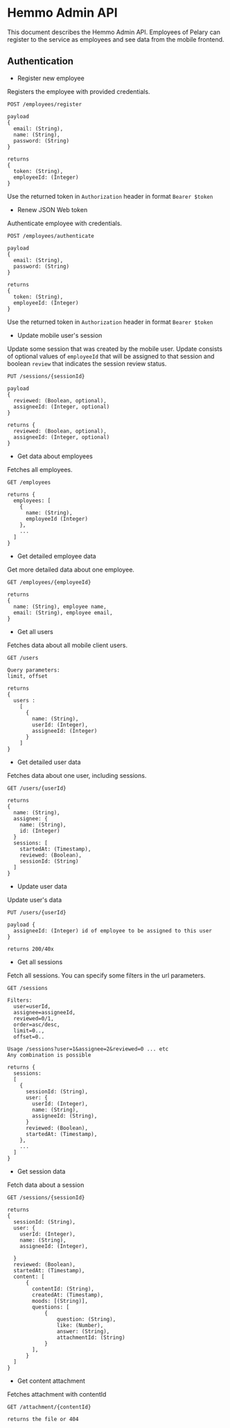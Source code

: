 # Hemmo Admin API

This document describes the Hemmo Admin API. Employees of Pelary can
register to the service as employees and see data from the mobile frontend.

## Authentication

* Register new employee

Registers the employee with provided credentials.

```
POST /employees/register

payload
{
  email: (String),
  name: (String),
  password: (String)
}

returns
{
  token: (String),
  employeeId: (Integer)
}
```
Use the returned token in `Authorization` header in format
`Bearer $token`


* Renew JSON Web token

Authenticate employee with credentials.

```
POST /employees/authenticate

payload
{
  email: (String),
  password: (String)
}

returns
{
  token: (String),
  employeeId: (Integer)
}
```

Use the returned token in `Authorization` header in format
`Bearer $token`

* Update mobile user's session

Update some session that was created by the mobile user. Update consists of optional values of `employeeId` that will be assigned to that session and boolean `review` that indicates the session review status.

```
PUT /sessions/{sessionId}

payload
{
  reviewed: (Boolean, optional),
  assigneeId: (Integer, optional)
}

returns {
  reviewed: (Boolean, optional),
  assigneeId: (Integer, optional)
}
```


* Get data about employees

Fetches all employees.

```
GET /employees

returns {
  employees: [
    {
      name: (String),
      employeeId (Integer)
    },
    ...
  ]
}
```

* Get detailed employee data

Get more detailed data about one employee.

```
GET /employees/{employeeId}

returns
{
  name: (String), employee name,
  email: (String), employee email,
}
```

* Get all users

Fetches data about all mobile client users.

```
GET /users

Query parameters:
limit, offset

returns
{
  users :
    [
      {
        name: (String),
        userId: (Integer),
        assigneeId: (Integer)
      }
    ]
}
```

* Get detailed user data

Fetches data about one user, including sessions.

```
GET /users/{userId}

returns
{
  name: (String),
  assignee: {
    name: (String),
    id: (Integer)
  }
  sessions: [
    startedAt: (Timestamp),
    reviewed: (Boolean),
    sessionId: (String)
  ]
}
```

* Update user data

Update user's data

```
PUT /users/{userId}

payload {
  assigneeId: (Integer) id of employee to be assigned to this user
}

returns 200/40x
```

* Get all sessions

Fetch all sessions. You can specify some filters in the url parameters.

```
GET /sessions

Filters:
  user=userId,
  assignee=assigneeId,
  reviewed=0/1,
  order=asc/desc,
  limit=0..,
  offset=0..

Usage /sessions?user=1&assignee=2&reviewed=0 ... etc
Any combination is possible

returns {
  sessions:
  [
    {
      sessionId: (String),
      user: {
        userId: (Integer),
        name: (String),
        assigneeId: (String),
      }
      reviewed: (Boolean),
      startedAt: (Timestamp),
    },
    ...
  ]
}
```

* Get session data

Fetch data about a session

```
GET /sessions/{sessionId}

returns
{
  sessionId: (String),
  user: {
    userId: (Integer),
    name: (String),
    assigneeId: (Integer),

  }
  reviewed: (Boolean),
  startedAt: (Timestamp),
  content: [
      {
        contentId: (String),
        createdAt: (Timestamp),
        moods: [(String)],
        questions: [
            {
                question: (String),
                like: (Number),
                answer: (String),
                attachmentId: (String)
            }
        ],
      }
  ]
}
```

* Get content attachment

Fetches attachment with contentId
```
GET /attachment/{contentId}

returns the file or 404
```
